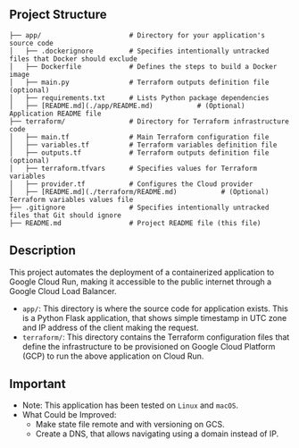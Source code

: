 ## Project Structure
```
├── app/                      # Directory for your application's source code
│   ├── .dockerignore         # Specifies intentionally untracked files that Docker should exclude
│   ├── Dockerfile            # Defines the steps to build a Docker image
│   ├── main.py               # Terraform outputs definition file (optional)
│   ├── requirements.txt      # Lists Python package dependencies
│   ├── [README.md](./app/README.md)           # (Optional) Application README file
├── terraform/                # Directory for Terraform infrastructure code
│   ├── main.tf               # Main Terraform configuration file
│   ├── variables.tf          # Terraform variables definition file
│   ├── outputs.tf            # Terraform outputs definition file (optional)
│   ├── terraform.tfvars      # Specifies values for Terraform variables
│   ├── provider.tf           # Configures the Cloud provider
│   ├── [README.md](./terraform/README.md)           # (Optional) Terraform variables values file                 
├── .gitignore                # Specifies intentionally untracked files that Git should ignore
├── README.md                 # Project README file (this file)
```

## Description

This project automates the deployment of a containerized application to Google Cloud Run, making it accessible to the public internet through a Google Cloud Load Balancer.

* `app/`: This directory is where the source code for application exists. This is a Python Flask application, that shows simple timestamp in UTC zone and IP address of the client making the request.
* `terraform/`: This directory contains the Terraform configuration files that define the infrastructure to be provisioned on Google Cloud Platform (GCP) to run the above application on Cloud Run.

## Important

* Note: This application has been tested on `Linux` and `macOS`. 
* What Could be Improved:
  - Make state file remote and with versioning on GCS.
  - Create a DNS, that allows navigating using a domain instead of IP.